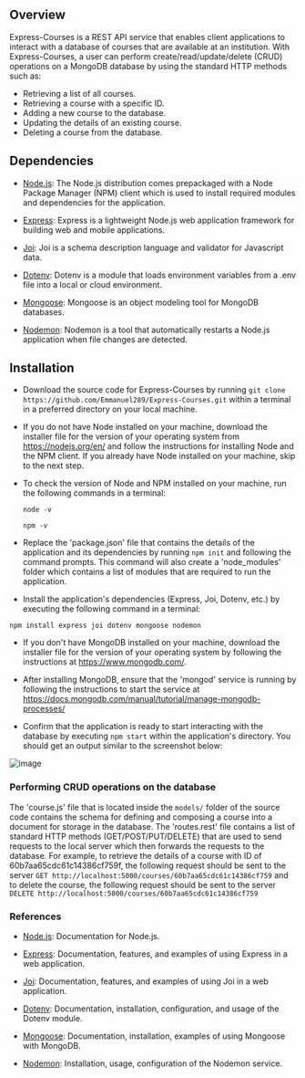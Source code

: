 ## Overview
Express-Courses is a REST API service that enables client applications to interact with a database of courses that are available at an institution. With Express-Courses, a user can perform create/read/update/delete (CRUD) operations on a MongoDB database by using the standard HTTP methods such as:

- Retrieving a list of all courses.
- Retrieving a course with a specific ID.
- Adding a new course to the database.
- Updating the details of an existing course.
- Deleting a course from the database.

## Dependencies

- [Node.js](https://nodejs.org/en): The Node.js distribution comes prepackaged with a Node Package Manager (NPM) client which is used to install required modules and    dependencies for the application.

- [Express](https://www.npmjs.com/package/express): Express is a lightweight Node.js web application framework for building web and mobile applications.

- [Joi](https://www.npmjs.com/package/joi): Joi is a schema description language and validator for Javascript data.

- [Dotenv](https://www.npmjs.com/package/dotenv): Dotenv is a module that loads environment variables from a .env file into a local or cloud environment.

- [Mongoose](https://www.npmjs.com/package/mongoose): Mongoose is an object modeling tool for MongoDB databases.

- [Nodemon](https://www.npmjs.com/package/nodemon): Nodemon is a tool that automatically restarts a Node.js application when file changes are detected.

## Installation

-  Download the source code for Express-Courses by running `git clone https://github.com/Emmanuel289/Express-Courses.git` within a terminal in a preferred directory on your local machine.

-  If you do not have Node installed on your machine, download the installer file for the version of your operating system from https://nodejs.org/en/ and follow the instructions for installing Node and the NPM client. If you already have Node installed on your machine, skip to the next step.

-   To check the version of Node and NPM installed on your machine, run the following commands in a terminal:
    ```
    node -v
    
    npm -v
    
    ```
- Replace the 'package.json' file that contains the details of the application and its dependencies by running `npm init` and following the command prompts. This command will also create a 'node_modules' folder which contains a list of modules that are required to run the application.

- Install the application's dependencies (Express, Joi, Dotenv, etc.) by executing the following command in a terminal: 
```
npm install express joi dotenv mongoose nodemon

```
- If you don't have MongoDB installed on your machine, download the installer file for the version of your operating system by following the instructions at https://www.mongodb.com/.

- After installing MongoDB, ensure that the 'mongod' service is running by following the instructions to start the service at https://docs.mongodb.com/manual/tutorial/manage-mongodb-processes/  

- Confirm that the application is ready to start interacting with the database by executing `npm start` within the application's directory. You should get an output similar to the screenshot below:

![image](https://user-images.githubusercontent.com/6232188/120741742-8013b300-c4ed-11eb-8503-bf5837c01ddb.png)

### Performing CRUD operations on the database
 The 'course.js' file that is located inside the `models/` folder of the source code contains the schema for defining and composing a course into a document for storage in the database. The 'routes.rest' file contains a list of standard HTTP methods (GET/POST/PUT/DELETE) that are used to send requests to the local server which then forwards the requests to the database. For example, to retrieve the details of a course with ID of 60b7aa65cdc61c14386cf759f, the following request should be sent to the server
`GET http://localhost:5000/courses/60b7aa65cdc61c14386cf759` and to delete the course, the following request should be sent to the server 
`DELETE http://localhost:5000/courses/60b7aa65cdc61c14386cf759`

### References

 - [Node.js](https://nodejs.org/en): Documentation for Node.js.

- [Express](https://www.npmjs.com/package/express): Documentation, features, and examples of using Express in a web application.

- [Joi](https://www.npmjs.com/package/joi): Documentation, features, and examples of using Joi in a web application.

- [Dotenv](https://www.npmjs.com/package/dotenv): Documentation, installation, configuration, and usage of the Dotenv module. 

- [Mongoose](https://www.npmjs.com/package/mongoose): Documentation, installation, examples of using Mongoose with MongoDB.

- [Nodemon](https://www.npmjs.com/package/nodemon): Installation, usage, configuration of the Nodemon service.



